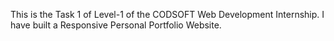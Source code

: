 This is the Task 1 of Level-1 of the CODSOFT Web Development Internship. I have built a Responsive Personal Portfolio Website.

